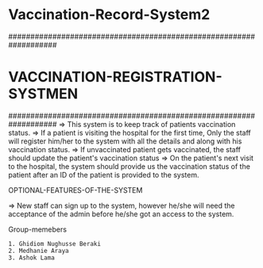 # Vaccination-Record-System2

###################################################################
# VACCINATION-REGISTRATION-SYSTMEN ################################
###################################################################
=> This system is to keep track of patients vaccination status. => If a patient is visiting the hospital for the first time, Only the staff will register him/her to the system with all the details and along with his vaccination status. => If unvaccinated patient gets vaccinated, the staff should update the patient's vaccination status => On the patient's next visit to the hospital, the system should provide us the vaccination status of the patient after an ID of the patient is provided to the system.

OPTIONAL-FEATURES-OF-THE-SYSTEM

=> New staff can sign up to the system, however he/she will need the acceptance of the admin before he/she got an access to the system.

Group-memebers

    1. Ghidiom Nughusse Beraki
    2. Medhanie Araya
    3. Ashok Lama

